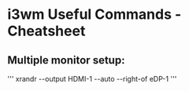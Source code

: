 # i3wm Useful Commands - Cheatsheet

## Multiple monitor setup: 

'''
xrandr --output HDMI-1 --auto --right-of eDP-1
'''
